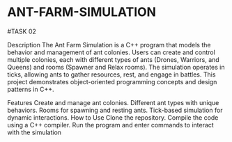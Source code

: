 # ANT-FARM-SIMULATION
#TASK 02 

Description
The Ant Farm Simulation is a C++ program that models the behavior and management of ant colonies. Users can create and control multiple colonies, each with different types of ants (Drones, Warriors, and Queens) and rooms (Spawner and Relax rooms). The simulation operates in ticks, allowing ants to gather resources, rest, and engage in battles. This project demonstrates object-oriented programming concepts and design patterns in C++.

Features
Create and manage ant colonies.
Different ant types with unique behaviors.
Rooms for spawning and resting ants.
Tick-based simulation for dynamic interactions.
How to Use
Clone the repository.
Compile the code using a C++ compiler.
Run the program and enter commands to interact with the simulation
